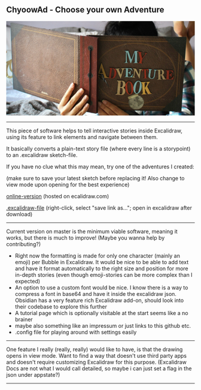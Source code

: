 ## ChyoowAd - Choose your own Adventure
![Person holding Adventure Book](logo_placeholderHD.jpeg)

---

This piece of software helps to tell interactive stories inside Excalidraw, using its feature to link elements and navigate between them.

It basically converts a plain-text story file (where every line is a storypoint) to an .excalidraw sketch-file.

If you have no clue what this may mean, try one of the adventures I created:

(make sure to save your latest sketch before replacing it! Also change to view mode upon opening for the best experience)

[online-version](https://excalidraw.com/#json=MFSyFDRTVKN8CCrfxrCEd,292iLALgxVmApHV5limy8A) (hosted on ecalidraw.com)

[.excalidraw-file](small_demo.excalidraw) (right-click, select "save link as..."; open in excalidraw after download)

---

Current version on master is the minimum viable software, meaning it works, but there is much to improve!
(Maybe you wanna help by contributing?)

- Right now the formatting is made for only one character (mainly an emoji) per Bubble in Excalidraw. It would be nice to be able to add text and have it format automatically to the right size and position for more in-depth stories (even though emoji-stories can be more complex than I expected)
- An option to use a custom font would be nice. I know there is a way to compress a font in base64 and have it inside the excalidraw json. Obsidian has a very feature rich Excalidraw add-on, should look into their codebase to explore this further
- A tutorial page which is optionally visitable at the start seems like a no brainer
- maybe also something like an impressum or just links to this github etc.
- .config file for playing around with settings easily 

---

One feature I really (really, really) would like to have, is that the drawing opens in view mode.
Want to find a way that doesn't use third party apps and doesn't require customizing Excalidraw for this purpose.
(Excalidraw Docs are not what I would call detailed, so maybe i can just set a flag in the json under appstate?)

---